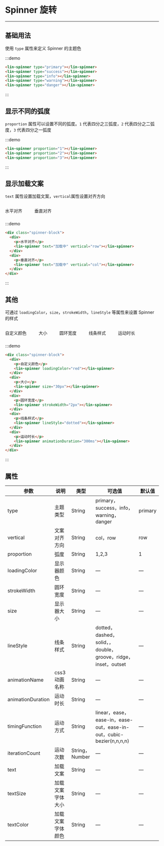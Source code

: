 <style lang="scss" scoped>
.spinner-group{
    >div{
        margin-right: 40px;
    }
}
.spinner-block{
    display:flex;
    flex-direction:row;
    >div{
        margin-right: 40px;
        display:flex;
        flex-direction: column;
        align-items: center;
        >p{
            margin-bottom:10px;
        }
    }
}
</style>

# Spinner 旋转

---

## 基础用法

使用 `type` 属性来定义 Spinner 的主题色

<div class='demo-block'>
<div class="spinner-group">
    <lin-spinner type="primary"></lin-spinner>
    <lin-spinner type="success"></lin-spinner>
    <lin-spinner type="info"></lin-spinner>
    <lin-spinner type="warning"></lin-spinner>
    <lin-spinner type="danger"></lin-spinner>
</div>
</div>

:::demo

```html
<lin-spinner type="primary"></lin-spinner>
<lin-spinner type="success"></lin-spinner>
<lin-spinner type="info"></lin-spinner>
<lin-spinner type="warning"></lin-spinner>
<lin-spinner type="danger"></lin-spinner>
```

:::

## 显示不同的弧度

`proportion` 属性可以设置不同的弧度。`1` 代表四分之三弧度，`2` 代表四分之二弧度，`3` 代表四分之一弧度

<div class='demo-block'>
<div class="spinner-group">
      <lin-spinner proportion='1'></lin-spinner>
      <lin-spinner proportion='2'></lin-spinner>
      <lin-spinner proportion='3'></lin-spinner>
    </div>
</div>

:::demo

```html
<lin-spinner proportion="1"></lin-spinner>
<lin-spinner proportion="2"></lin-spinner>
<lin-spinner proportion="3"></lin-spinner>
```

:::

## 显示加载文案

`text` 属性设置加载文案，`vertical`属性设置对齐方向

<div class='demo-block'>
<div class='spinner-block'>
    <div>
      <p>水平对齐</p>
      <lin-spinner text='加载中' vertical='row'></lin-spinner>
    </div>
    <div>
      <p>垂直对齐</p>
      <lin-spinner text='加载中' vertical='col'></lin-spinner>
    </div>
</div>
</div>

:::demo

```html
<div class="spinner-block">
  <div>
    <p>水平对齐</p>
    <lin-spinner text="加载中" vertical="row"></lin-spinner>
  </div>
  <div>
    <p>垂直对齐</p>
    <lin-spinner text="加载中" vertical="col"></lin-spinner>
  </div>
</div>
```

:::

## 其他

可通过 `loadingColor`，`size`，`strokeWidth`，`lineStyle` 等属性来设置 Spinner 的样式

<div class='demo-block'>
<div class='spinner-block'>
<div>
<p>自定义颜色</p>
<lin-spinner loadingColor='red'></lin-spinner>
</div>
<div>
<p>大小</p>
<lin-spinner size='30px'></lin-spinner>
</div>
<div>
<p>圆环宽度</p>
<lin-spinner strokeWidth='2px'></lin-spinner>
</div>
<div>
<p>线条样式</p>
<lin-spinner lineStyle='dotted'></lin-spinner>
</div>
<div>
<p>运动时长</p>
<lin-spinner animationDuration='300ms'></lin-spinner>
</div>
</div>
</div>

:::demo

```html
<div class="spinner-block">
  <div>
    <p>自定义颜色</p>
    <lin-spinner loadingColor="red"></lin-spinner>
  </div>
  <div>
    <p>大小</p>
    <lin-spinner size="30px"></lin-spinner>
  </div>
  <div>
    <p>圆环宽度</p>
    <lin-spinner strokeWidth="2px"></lin-spinner>
  </div>
  <div>
    <p>线条样式</p>
    <lin-spinner lineStyle="dotted"></lin-spinner>
  </div>
  <div>
    <p>运动时长</p>
    <lin-spinner animationDuration="300ms"></lin-spinner>
  </div>
</div>
```

:::

## 属性

| 参数              | 说明             | 类型           | 可选值                                                              | 默认值  |
| ----------------- | ---------------- | -------------- | ------------------------------------------------------------------- | ------- |
| type              | 主题类型         | String         | primary，success，info，warning， danger                            | primary |
| vertical          | 文案对齐方向     | String         | col，row                                                            | row     |
| proportion        | 弧度             | String         | 1,2,3                                                               | 1       |
| loadingColor      | 显示器颜色       | String         | —                                                                   | —       |
| strokeWidth       | 圆环宽度         | String         | —                                                                   | —       |
| size              | 显示器大小       | String         | —                                                                   | —       |
| lineStyle         | 线条样式         | String         | dotted，dashed，solid，，double，groove，ridge，inset，outset       | —       |
| animationName     | css3 动画名称    | String         | —                                                                   | —       |
| animationDuration | 运动时长         | String         | —                                                                   | —       |
| timingFunction    | 运动方式         | String         | linear，ease，ease-in，ease-out，ease-in-out，cubic-bezier(n,n,n,n) | —       |
| iterationCount    | 运动次数         | String，Number | —                                                                   | —       |
| text              | 加载文案         | String         | —                                                                   | —       |
| textSize          | 加载文案字体大小 | String         | —                                                                   | —       |
| textColor         | 加载文案字体颜色 | String         | —                                                                   | —       |
